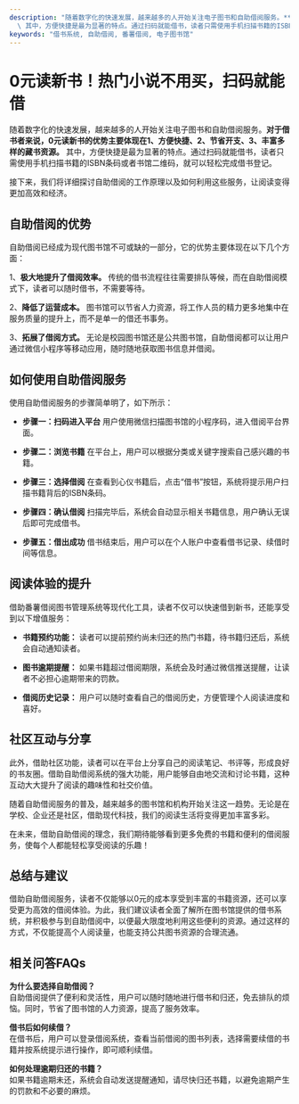 ```yaml
---
description: "随着数字化的快速发展，越来越多的人开始关注电子图书和自助借阅服务。**对于借书者来说，0元读新书的优势主要体现在1、方便快捷、2、节省开支、3、丰富多样的藏书资源。**\
  \ 其中，方便快捷是最为显著的特点。通过扫码就能借书，读者只需使用手机扫描书籍的ISBN条码或者书馆二维码，就可以轻松完成借书登记。"
keywords: "借书系统, 自助借阅, 番薯借阅, 电子图书馆"
---
```

# 0元读新书！热门小说不用买，扫码就能借

随着数字化的快速发展，越来越多的人开始关注电子图书和自助借阅服务。**对于借书者来说，0元读新书的优势主要体现在1、方便快捷、2、节省开支、3、丰富多样的藏书资源。** 其中，方便快捷是最为显著的特点。通过扫码就能借书，读者只需使用手机扫描书籍的ISBN条码或者书馆二维码，就可以轻松完成借书登记。

接下来，我们将详细探讨自助借阅的工作原理以及如何利用这些服务，让阅读变得更加高效和经济。

## 自助借阅的优势

自助借阅已经成为现代图书馆不可或缺的一部分，它的优势主要体现在以下几个方面：

1、**极大地提升了借阅效率。** 传统的借书流程往往需要排队等候，而在自助借阅模式下，读者可以随时借书，不需要等待。

2、**降低了运营成本。** 图书馆可以节省人力资源，将工作人员的精力更多地集中在服务质量的提升上，而不是单一的借还书事务。

3、**拓展了借阅方式。** 无论是校园图书馆还是公共图书馆，自助借阅都可以让用户通过微信小程序等移动应用，随时随地获取图书信息并借阅。

## 如何使用自助借阅服务

使用自助借阅服务的步骤简单明了，如下所示：

- **步骤一：扫码进入平台**
  用户使用微信扫描图书馆的小程序码，进入借阅平台界面。

- **步骤二：浏览书籍**
  在平台上，用户可以根据分类或关键字搜索自己感兴趣的书籍。

- **步骤三：选择借阅**
  在查看到心仪书籍后，点击“借书”按钮，系统将提示用户扫描书籍背后的ISBN条码。

- **步骤四：确认借阅**
  扫描完毕后，系统会自动显示相关书籍信息，用户确认无误后即可完成借书。

- **步骤五：借出成功**
  借书结束后，用户可以在个人账户中查看借书记录、续借时间等信息。

## 阅读体验的提升

借助番薯借阅图书管理系统等现代化工具，读者不仅可以快速借到新书，还能享受到以下增值服务：

- **书籍预约功能：** 读者可以提前预约尚未归还的热门书籍，待书籍归还后，系统会自动通知读者。

- **图书逾期提醒：** 如果书籍超过借阅期限，系统会及时通过微信推送提醒，让读者不必担心逾期带来的罚款。

- **借阅历史记录：** 用户可以随时查看自己的借阅历史，方便管理个人阅读进度和喜好。

## 社区互动与分享

此外，借助社区功能，读者可以在平台上分享自己的阅读笔记、书评等，形成良好的书友圈。借助自助借阅系统的强大功能，用户能够自由地交流和讨论书籍，这种互动大大提升了阅读的趣味性和社交价值。

随着自助借阅服务的普及，越来越多的图书馆和机构开始关注这一趋势。无论是在学校、企业还是社区，借助现代科技，我们的阅读生活将变得更加丰富多彩。

在未来，借助自助借阅的理念，我们期待能够看到更多免费的书籍和便利的借阅服务，使每个人都能轻松享受阅读的乐趣！

## 总结与建议

借助自助借阅服务，读者不仅能够以0元的成本享受到丰富的书籍资源，还可以享受更为高效的借阅体验。为此，我们建议读者全面了解所在图书馆提供的借书系统，并积极参与到自助借阅中，以便最大限度地利用这些便利的资源。通过这样的方式，不仅能提高个人阅读量，也能支持公共图书资源的合理流通。

## 相关问答FAQs

**为什么要选择自助借阅？**  
自助借阅提供了便利和灵活性，用户可以随时随地进行借书和归还，免去排队的烦恼。同时，节省了图书馆的人力资源，提高了服务效率。

**借书后如何续借？**  
在借书后，用户可以登录借阅系统，查看当前借阅的图书列表，选择需要续借的书籍并按系统提示进行操作，即可顺利续借。

**如何处理逾期归还的书籍？**  
如果书籍逾期未还，系统会自动发送提醒通知，请尽快归还书籍，以避免逾期产生的罚款和不必要的麻烦。
